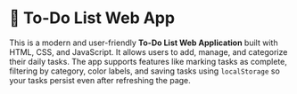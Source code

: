 # 📝 To-Do List Web App

This is a modern and user-friendly **To-Do List Web Application** built with HTML, CSS, and JavaScript. It allows users to add, manage, and categorize their daily tasks.
The app supports features like marking tasks as complete, filtering by category, color labels, and saving tasks using `localStorage` so your tasks persist even after refreshing the page.
